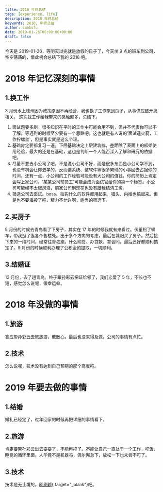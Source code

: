 ```yaml
---
title: 2018 年终总结
tags: [experience, life]
description: 2018 年终总结
keywords: 2018, 年终总结
author: sunbufu
date: 2019-01-26T00:00:00+00:00
draft: false
---
```


今天是 2019-01-26，等明天过完就是放假的日子了，今天坐 9 点的班车到公司，空空荡荡的，借此机会总结下我的 2018 吧。

# 2018 年记忆深刻的事情

## 1.换工作
3 月份水上德州因为政策原因不再经营，我也换了工作来到瓜子，从事供应链开发相关。
这次找工作给我带来的感触颇多，总结下。
1. 面试题要多刷。很多知识在平时的工作中可能会用不到，但并不代表你可以不了解，等遇到的时候至少要有一个思路吧。这也就是有人说的'面试造火箭，工作拧螺丝'，但是事实就是这么个理。
2. 基础肯定要都复习一遍。下层基础决定上层建筑嘛，差距除了表面上的框架使用经验，最大的还是在基础，这也是判断一个人能否深入了解和研究的依据吧。
3. 尽量不要去小公司了吧。不是说小公司不好，而是很多东西是小公司学不到，也没有机会让你去学的，反而装系统、装软件等很多繁琐的小事回去占据你的时间。还有一点，小公司的工作经验可能没有大公司的值钱，你的简历上肯定会写上家公司，'某某公司前员工'可能会成为面试官给你的第一个标签。小公司可能经不太起风浪，前家公司到现在也没有跟我结清工资。
4. 筛选公司去面试。boss、拉钩什么的软件都用起来，猎头、内推也搞起来。但是也不要海投了吧，精力不允许啊，适当的筛选下。

## 2.买房子
5 月份的时候去青岛看了下房子，其实在 17 年的时候我就有来看过。伏董租了辆车，带我逛了逛各个售楼处。出于多个方向的考虑，最后在城阳买了房子。然后接下来的一段时间，经常往青岛跑，什么网签、办贷款、拿合同，最后还好都顺利搞定了。9 月份的时候顺利办理了公积金的提取，一切顺利。

## 3.结婚证
12 月份，去了趟青岛。终于跟孙彩云把证给领了，我们恋爱了 5 年，不长也不短，感觉怎么说呢，很幸运😄。

# 2018 年没做的事情
## 1.旅游
答应带孙彩云去旅旅游，散散心。最后也没来得及做，公司的事情有点忙。
## 2.技术
怎么说呢，技术没有达到自己预期的那个高度吧。

# 2019 年要去做的事情
## 1.结婚
婚礼已经定了，过年回家的时候再把详细的事情看下。
## 2.旅游
肯定要带孙彩云出去耍耍了，不能再拖了。不能让自己一直处于一个工作，吃饭，睡觉的循环里面。人毕竟不是机器吗，偶尔懈怠下，放松一下也未尝不可了。
## 3.技术
技术是无止境的，[刷刷题](https://leetcode-cn.com){:target="_blank"}吧。
